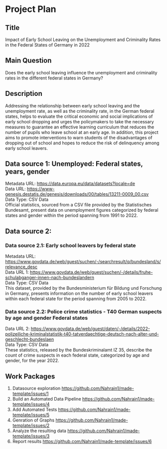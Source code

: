 # ****Project Plan****

## **Title**  
Impact of Early School Leaving on the Unemployment and Criminality Rates in the Federal States of Germany in 2022  

## **Main Question**  
Does the early school leaving influence the unemployment and criminality rates in the different federal states in Germany?  

## **Description**  
Addressing the relationship between early school leaving and the unemployment rate, as well as the criminality rate, in the German federal states, helps to evaluate the critical economic and social implications of early school dropping and urges the policymakers to take the necessary measures to guarantee an effective learning curriculum that reduces the number of pupils who leave school at an early age. In addition, this project aims to promote interventions to warn students of the disadvantages of dropping out of school and hopes to reduce the risk of delinquency among early school leavers.

## **Data source 1: Unemployed: Federal states, years, gender**  
Metadata URL: https://data.europa.eu/data/datasets?locale=de  
Data URL: https://www-genesis.destatis.de/genesis/downloads/00/tables/13211-0009_00.csv  
Data Type: CSV Data  
Official statistics, sourced from a CSV file provided by the Statistisches Bundesamt, present data on unemployment figures categorized by federal states and gender within the period spanning from 1991 to 2022. 

## **Data source 2:**  
### **Data source 2.1: Early school leavers by federal state**  
Metadata URL: https://www.govdata.de/web/guest/suchen/-/searchresult/q/bundesland/s/relevance_desc  
Data URL 1: https://www.govdata.de/web/guest/suchen/-/details/fruhe-schulabganger-innen-nach-bundeslandern   
Data Type: CSV Data  
This dataset, provided by the Bundesministerium für Bildung und Forschung in Germany, presents information on the number of early school leavers within each federal state for the period spanning from 2005 to 2022.


### **Data source 2.2: Police crime statistics - T40 German suspects by age and gender Federal states**  
Data URL 2: https://www.govdata.de/web/guest/daten/-/details/2022-polizeiliche-kriminalstatistik-t40-tatverdaechtige-deutsch-nach-alter-und-geschlecht-bundeslaen  
Data Type: CSV Data  
These statistics, released by the Bundeskriminalamt IZ 35, describe the count of crime suspects in each federal state, categorized by age and gender, for the year 2022.  

## **Work Packages**  
1. Datasource exploration https://github.com/Nahrain1/made-template/issues/1 
2. Build an Automated Data Pipeline https://github.com/Nahrain1/made-template/issues/4
3. Add Automated Tests https://github.com/Nahrain1/made-template/issues/5
4. Genration of Graphs https://github.com/Nahrain1/made-template/issues/2  
5. Analyze the resulting data https://github.com/Nahrain1/made-template/issues/3  
6. Report results https://github.com/Nahrain1/made-template/issues/6